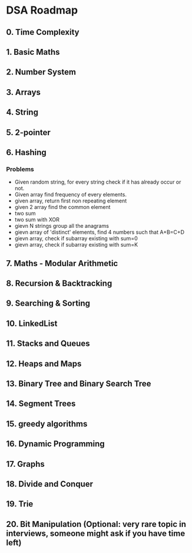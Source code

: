 # DSA Roadmap

## 0. Time Complexity

## 1. Basic Maths

## 2. Number System 

## 3. Arrays

## 4. String

## 5. 2-pointer

## 6. Hashing
  ### Problems ###
 * Given random string, for every string check if it has already occur or not.
 * Given array find frequency of every elements.
 * given array, return first non repeating element
 * given 2 array find the common element
 * two sum
 * two sum with XOR
 * gievn N strings group all the anagrams
 * gievn array of 'distinct' elements, find 4 numbers such that A+B=C+D
 * gievn array, check if subarray existing with sum=0
 * gievn array, check if subarray existing with sum=K

## 7. Maths - Modular Arithmetic

## 8. Recursion & Backtracking

## 9. Searching & Sorting

## 10. LinkedList

## 11. Stacks and Queues

## 12. Heaps and Maps

## 13. Binary Tree and Binary Search Tree

## 14. Segment Trees

## 15. greedy algorithms

## 16. Dynamic Programming

## 17. Graphs

## 18. Divide and Conquer

## 19. Trie

## 20. Bit Manipulation (Optional: very rare topic in interviews, someone might ask if you have time left)
